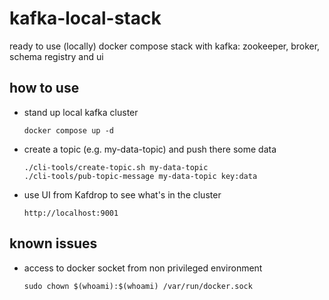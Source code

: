 # kafka-local-stack
ready to use (locally) docker compose stack with kafka: zookeeper, broker, schema registry and ui


## how to use 

- stand up local kafka cluster
   ```
   docker compose up -d
   ```    
- create a topic (e.g. my-data-topic)  and push there some data
   ```
   ./cli-tools/create-topic.sh my-data-topic
   ./cli-tools/pub-topic-message my-data-topic key:data

   ```

- use UI from Kafdrop to see what's in the cluster
  ```
  http://localhost:9001
  ```

## known issues 
- access to docker socket from non privileged environment 
  ```
  sudo chown $(whoami):$(whoami) /var/run/docker.sock
  ```
